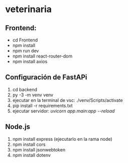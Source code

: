 # veterinaria

## Frontend:
  - cd Frontend
  - npm install
  - npm run dev
  - npm install react-router-dom
  - npm install axios




## Configuración de FastAPi
1. cd backend
2. py -3 -m venv venv
3. ejecutar en la terminal de vsc: ./venv/Scripts/activate
4. pip install -r requirements.txt
5. ejecutar servidor: *uvicorn app.main:app --reload*

## Node.js

1. npm install express (ejecutarlo en la rama node)
2. npm install cors
3. npm install jsonwebtoken
4. npm install dotenv

